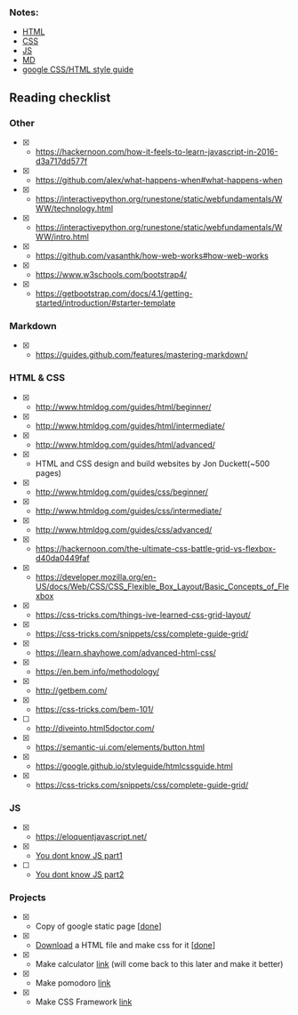 ### Notes:

-	[HTML](notesHTML.md)
-	[CSS](notesCSS.md)
-	[JS](notesJS.md)
-	[MD](notesMD.md)
-	[google CSS/HTML style guide](google_HTML-CSS_Style.md)

## Reading checklist

### Other
- [x] - https://hackernoon.com/how-it-feels-to-learn-javascript-in-2016-d3a717dd577f
- [x] - https://github.com/alex/what-happens-when#what-happens-when
- [x] - https://interactivepython.org/runestone/static/webfundamentals/WWW/technology.html
- [x] - https://interactivepython.org/runestone/static/webfundamentals/WWW/intro.html
- [x] - https://github.com/vasanthk/how-web-works#how-web-works
- [x] - https://www.w3schools.com/bootstrap4/
- [x] - https://getbootstrap.com/docs/4.1/getting-started/introduction/#starter-template


### Markdown

- [x] - https://guides.github.com/features/mastering-markdown/

### HTML & CSS
- [x] - http://www.htmldog.com/guides/html/beginner/
- [x] - http://www.htmldog.com/guides/html/intermediate/
- [x] - http://www.htmldog.com/guides/html/advanced/
- [x] - HTML and CSS design and build websites by Jon Duckett(~500 pages)
- [x] - http://www.htmldog.com/guides/css/beginner/
- [x] - http://www.htmldog.com/guides/css/intermediate/
- [x] - http://www.htmldog.com/guides/css/advanced/
- [x] - https://hackernoon.com/the-ultimate-css-battle-grid-vs-flexbox-d40da0449faf
- [x] - https://developer.mozilla.org/en-US/docs/Web/CSS/CSS_Flexible_Box_Layout/Basic_Concepts_of_Flexbox
- [x] - https://css-tricks.com/things-ive-learned-css-grid-layout/
- [x] - https://css-tricks.com/snippets/css/complete-guide-grid/
- [x] - https://learn.shayhowe.com/advanced-html-css/
- [x] - https://en.bem.info/methodology/
- [x] - http://getbem.com/
- [x] - https://css-tricks.com/bem-101/
- [ ] - http://diveinto.html5doctor.com/
- [x] - https://semantic-ui.com/elements/button.html
- [x] - https://google.github.io/styleguide/htmlcssguide.html
- [x] - https://css-tricks.com/snippets/css/complete-guide-grid/
### JS
- [x] - https://eloquentjavascript.net/
- [x] - [You dont know JS part1](https://github.com/getify/You-Dont-Know-JS/blob/master/up%20&%20going/README.md#you-dont-know-js-up--going)
- [ ] - [You dont know JS part2](https://github.com/getify/You-Dont-Know-JS/blob/master/this%20&%20object%20prototypes/README.md#you-dont-know-js-this--object-prototypese)
### Projects
- [x] - Copy of google static page [[done](Small_Projects/googleCopy)]
- [x] - [Download](http://www.csszengarden.com/) a HTML file and make css for it [[done](Small_Projects/cssGarden)]
- [x] - Make calculator [link](Small_Projects/Calculator) (will come back to this later and make it better)
- [x] - Make pomodoro [link](Small_Projects/pomodoro)
- [x] - Make CSS Framework [link](https://github.com/kelj0/kelj0-css)
